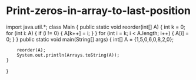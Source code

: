 # Print-zeros-in-array-to-last-position
import java.util.*;
 class Main
{
    public static void reorder(int[] A)
    {
        int k = 0;
        for (int i: A)
        {
            if (i != 0) {
                A[k++] = i;
            }
        }
        for (int i = k; i < A.length; i++) {
            A[i] = 0;
        }
    }
        public static void main(String[] args)
    {
        int[] A = {1,5,0,6,0,8,2,0};
 
        reorder(A);
        System.out.println(Arrays.toString(A));
    }
}
